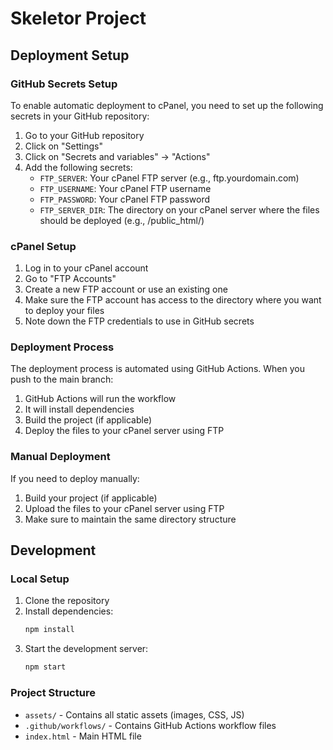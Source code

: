 # Skeletor Project

## Deployment Setup

### GitHub Secrets Setup

To enable automatic deployment to cPanel, you need to set up the following secrets in your GitHub repository:

1. Go to your GitHub repository
2. Click on "Settings"
3. Click on "Secrets and variables" → "Actions"
4. Add the following secrets:
   - `FTP_SERVER`: Your cPanel FTP server (e.g., ftp.yourdomain.com)
   - `FTP_USERNAME`: Your cPanel FTP username
   - `FTP_PASSWORD`: Your cPanel FTP password
   - `FTP_SERVER_DIR`: The directory on your cPanel server where the files should be deployed (e.g., /public_html/)

### cPanel Setup

1. Log in to your cPanel account
2. Go to "FTP Accounts"
3. Create a new FTP account or use an existing one
4. Make sure the FTP account has access to the directory where you want to deploy your files
5. Note down the FTP credentials to use in GitHub secrets

### Deployment Process

The deployment process is automated using GitHub Actions. When you push to the main branch:

1. GitHub Actions will run the workflow
2. It will install dependencies
3. Build the project (if applicable)
4. Deploy the files to your cPanel server using FTP

### Manual Deployment

If you need to deploy manually:

1. Build your project (if applicable)
2. Upload the files to your cPanel server using FTP
3. Make sure to maintain the same directory structure

## Development

### Local Setup

1. Clone the repository
2. Install dependencies:
   ```bash
   npm install
   ```
3. Start the development server:
   ```bash
   npm start
   ```

### Project Structure

- `assets/` - Contains all static assets (images, CSS, JS)
- `.github/workflows/` - Contains GitHub Actions workflow files
- `index.html` - Main HTML file
